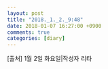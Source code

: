 ```yaml
---
layout: post
title: "2018._1._2._9:48"
date: 2018-01-07 16:27:00 +0900
comments: true 
categories: [diary] 
---
```

[출처] 1월 2일 화요일|작성자 리타
